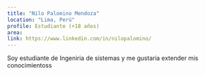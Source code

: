 ```yaml
---
title: "Nilo Palomino Mendoza"
location: "Lima, Perú"
profile: Estudiante (+18 años)
area: 
link: https://www.linkedin.com/in/nilopalomino/
---
```


Soy estudiante de Ingeniria de sistemas y me gustaria extender mis conocimientoss